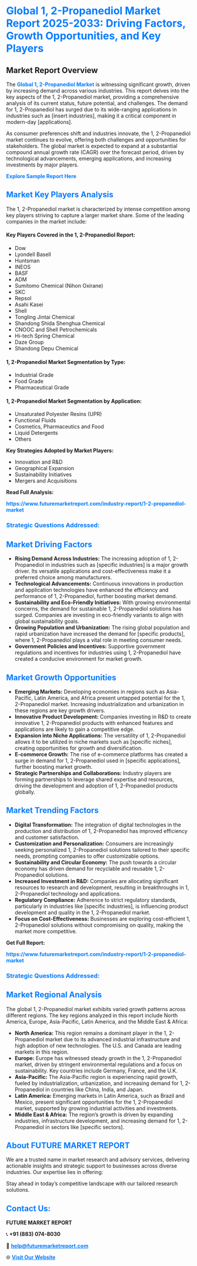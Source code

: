 <h1 style="color: #007BFF;">Global 1, 2-Propanediol Market Report 2025-2033: Driving Factors, Growth Opportunities, and Key Players</h1>

<section id="overview">
<h2>Market Report Overview</h2>
<p>The <a href="https://www.futuremarketreport.com/industry-report/1-2-propanediol-market" style="color: #007BFF; text-decoration: none;"><strong>Global 1, 2-Propanediol Market</strong></a> is witnessing significant growth, driven by increasing demand across various industries. This report delves into the key aspects of the 1, 2-Propanediol market, providing a comprehensive analysis of its current status, future potential, and challenges. The demand for 1, 2-Propanediol has surged due to its wide-ranging applications in industries such as [insert industries], making it a critical component in modern-day [applications].</p>
<p>As consumer preferences shift and industries innovate, the 1, 2-Propanediol market continues to evolve, offering both challenges and opportunities for stakeholders. The global market is expected to expand at a substantial compound annual growth rate (CAGR) over the forecast period, driven by technological advancements, emerging applications, and increasing investments by major players.</p>
</section>

<section id="overview">
<p><a href="https://www.futuremarketreport.com/request-sample/reportId=85993" style="color: #007BFF; text-decoration: none;"><strong>Explore Sample Report Here</strong></a></p>
</section>

<section id="key-players">
<h2 style="color: #007BFF;">Market Key Players Analysis</h2>
<p>The 1, 2-Propanediol market is characterized by intense competition among key players striving to capture a larger market share. Some of the leading companies in the market include:</p>
<h4>Key Players Covered in the 1, 2-Propanediol Report:</h4>
<ul><li>Dow</li><li>Lyondell Basell</li><li>Huntsman</li><li>INEOS</li><li>BASF</li><li>ADM</li><li>Sumitomo Chemical (Nihon Oxirane)</li><li>SKC</li><li>Repsol</li><li>Asahi Kasei</li><li>Shell</li><li>Tongling Jintai Chemical</li><li>Shandong Shida Shenghua Chemical</li><li>CNOOC and Shell Petrochemicals</li><li>Hi-tech Spring Chemical</li><li>Daze Group</li><li>Shandong Depu Chemical</li></ul>
<h4>1, 2-Propanediol Market Segmentation by Type:</h4>
<ul><li>Industrial Grade</li><li>Food Grade</li><li>Pharmaceutical Grade</li></ul>

<h4>1, 2-Propanediol Market Segmentation by Application:</h4>
<ul><li>Unsaturated Polyester Resins (UPR)</li><li>Functional Fluids</li><li>Cosmetics, Pharmaceutics and Food</li><li>Liquid Detergents</li><li>Others</li></ul>
<p><strong>Key Strategies Adopted by Market Players:</strong></p>
<ul>
<li>Innovation and R&D</li>
<li>Geographical Expansion</li>
<li>Sustainability Initiatives</li>
<li>Mergers and Acquisitions</li>
</ul>
</section>

<section>
<p><strong>Read Full Analysis: </strong></p><a href="https://www.futuremarketreport.com/industry-report/1-2-propanediol-market" style="color: #007BFF; text-decoration: none;"><strong>https://www.futuremarketreport.com/industry-report/1-2-propanediol-market</strong></a>
<h3 style="color: #007BFF;">Strategic Questions Addressed:</h3>
</section>

<section id="driving-factors">
<h2 style="color: #007BFF;">Market Driving Factors</h2>
<ul>
<li><strong>Rising Demand Across Industries:</strong> The increasing adoption of 1, 2-Propanediol in industries such as [specific industries] is a major growth driver. Its versatile applications and cost-effectiveness make it a preferred choice among manufacturers.</li>
<li><strong>Technological Advancements:</strong> Continuous innovations in production and application technologies have enhanced the efficiency and performance of 1, 2-Propanediol, further boosting market demand.</li>
<li><strong>Sustainability and Eco-Friendly Initiatives:</strong> With growing environmental concerns, the demand for sustainable 1, 2-Propanediol solutions has surged. Companies are investing in eco-friendly variants to align with global sustainability goals.</li>
<li><strong>Growing Population and Urbanization:</strong> The rising global population and rapid urbanization have increased the demand for [specific products], where 1, 2-Propanediol plays a vital role in meeting consumer needs.</li>
<li><strong>Government Policies and Incentives:</strong> Supportive government regulations and incentives for industries using 1, 2-Propanediol have created a conducive environment for market growth.</li>
</ul>
</section>

<section id="growth-opportunities">
<h2 style="color: #007BFF;">Market Growth Opportunities</h2>
<ul>
<li><strong>Emerging Markets:</strong> Developing economies in regions such as Asia-Pacific, Latin America, and Africa present untapped potential for the 1, 2-Propanediol market. Increasing industrialization and urbanization in these regions are key growth drivers.</li>
<li><strong>Innovative Product Development:</strong> Companies investing in R&D to create innovative 1, 2-Propanediol products with enhanced features and applications are likely to gain a competitive edge.</li>
<li><strong>Expansion into Niche Applications:</strong> The versatility of 1, 2-Propanediol allows it to be utilized in niche markets such as [specific niches], creating opportunities for growth and diversification.</li>
<li><strong>E-commerce Growth:</strong> The rise of e-commerce platforms has created a surge in demand for 1, 2-Propanediol used in [specific applications], further boosting market growth.</li>
<li><strong>Strategic Partnerships and Collaborations:</strong> Industry players are forming partnerships to leverage shared expertise and resources, driving the development and adoption of 1, 2-Propanediol products globally.</li>
</ul>
</section>

<section id="trending-factors">
<h2 style="color: #007BFF;">Market Trending Factors</h2>
<ul>
<li><strong>Digital Transformation:</strong> The integration of digital technologies in the production and distribution of 1, 2-Propanediol has improved efficiency and customer satisfaction.</li>
<li><strong>Customization and Personalization:</strong> Consumers are increasingly seeking personalized 1, 2-Propanediol solutions tailored to their specific needs, prompting companies to offer customizable options.</li>
<li><strong>Sustainability and Circular Economy:</strong> The push towards a circular economy has driven demand for recyclable and reusable 1, 2-Propanediol solutions.</li>
<li><strong>Increased Investment in R&D:</strong> Companies are allocating significant resources to research and development, resulting in breakthroughs in 1, 2-Propanediol technology and applications.</li>
<li><strong>Regulatory Compliance:</strong> Adherence to strict regulatory standards, particularly in industries like [specific industries], is influencing product development and quality in the 1, 2-Propanediol market.</li>
<li><strong>Focus on Cost-Effectiveness:</strong> Businesses are exploring cost-efficient 1, 2-Propanediol solutions without compromising on quality, making the market more competitive.</li>
</ul>
</section>

<section>
<p><strong>Get Full Report: </strong></p><a href="https://www.futuremarketreport.com/industry-report/1-2-propanediol-market" style="color: #007BFF; text-decoration: none;"><strong>https://www.futuremarketreport.com/industry-report/1-2-propanediol-market</strong></a>
<h3 style="color: #007BFF;">Strategic Questions Addressed:</h3>
</section>


<section id="regional-analysis">
<h2 style="color: #007BFF;">Market Regional Analysis</h2>
<p>The global 1, 2-Propanediol market exhibits varied growth patterns across different regions. The key regions analyzed in this report include North America, Europe, Asia-Pacific, Latin America, and the Middle East & Africa:</p>
<ul>
<li><strong>North America:</strong> This region remains a dominant player in the 1, 2-Propanediol market due to its advanced industrial infrastructure and high adoption of new technologies. The U.S. and Canada are leading markets in this region.</li>
<li><strong>Europe:</strong> Europe has witnessed steady growth in the 1, 2-Propanediol market, driven by stringent environmental regulations and a focus on sustainability. Key countries include Germany, France, and the U.K.</li>
<li><strong>Asia-Pacific:</strong> The Asia-Pacific region is experiencing rapid growth, fueled by industrialization, urbanization, and increasing demand for 1, 2-Propanediol in countries like China, India, and Japan.</li>
<li><strong>Latin America:</strong> Emerging markets in Latin America, such as Brazil and Mexico, present significant opportunities for the 1, 2-Propanediol market, supported by growing industrial activities and investments.</li>
<li><strong>Middle East & Africa:</strong> The region’s growth is driven by expanding industries, infrastructure development, and increasing demand for 1, 2-Propanediol in sectors like [specific sectors].</li>
</ul>
</section>

<footer>
<h2 style="color: #007BFF;">About FUTURE MARKET REPORT</h2>
<p>We are a trusted name in market research and advisory services, delivering actionable insights and strategic support to businesses across diverse industries. Our expertise lies in offering:</p>

<p>Stay ahead in today’s competitive landscape with our tailored research solutions.</p>

<h2 style="color: #007BFF;">Contact Us:</h2>
<p><strong>FUTURE MARKET REPORT</strong></p>
<p>📞 <strong>+91 (883) 074-8030</strong></p>
<p>📧 <strong><a href="mailto:help@futuremarketreport.com" style="color: #007BFF;">help@futuremarketreport.com</a></strong></p>
<p>🌐 <strong><a href="https://www.futuremarketreport.com/" style="color: #007BFF;">Visit Our Website</a></strong></p>
</footer>